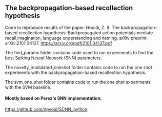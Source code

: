 ## The backpropagation-based recollection hypothesis 

Code to reproduce results of the paper: 
Houidi, Z. B. The backpropagation-based recollection hypothesis: Backpropagated action potentials mediate recall,imagination, language understanding and naming. arXiv preprint arXiv:2101.04137. 
https://arxiv.org/pdf/2101.04137.pdf

The find_params folder contains code used to run experiments to find the best Spiking Neural Network (SNN) parameters.

The novelty_modulated_oneshot folder contains code to run the one shot experiments with the backpropagation-based recollection hypothesis.

The svm_one_shot folder contains code to run the one shot experiments with the SVM baseline.

#### Mostly based on Perez's SNN implementation:
https://github.com/npvoid/SDNN_python 
